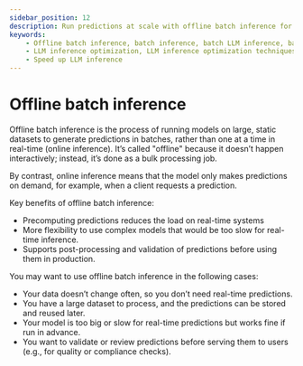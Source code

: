 ```yaml
---
sidebar_position: 12
description: Run predictions at scale with offline batch inference for efficient, non-real-time processing.
keywords:
    - Offline batch inference, batch inference, batch LLM inference, batch requests, batch processing, LLM inference batching
    - LLM inference optimization, LLM inference optimization techniques​
    - Speed up LLM inference
---
```


# Offline batch inference

Offline batch inference is the process of running models on large, static datasets to generate predictions in batches, rather than one at a time in real-time (online inference). It’s called "offline" because it doesn’t happen interactively; instead, it’s done as a bulk processing job.

By contrast, online inference means that the model only makes predictions on demand, for example, when a client requests a prediction.

Key benefits of offline batch inference:

- Precomputing predictions reduces the load on real-time systems
- More flexibility to use complex models that would be too slow for real-time inference.
- Supports post-processing and validation of predictions before using them in production.

You may want to use offline batch inference in the following cases:

- Your data doesn’t change often, so you don’t need real-time predictions.
- You have a large dataset to process, and the predictions can be stored and reused later.
- Your model is too big or slow for real-time predictions but works fine if run in advance.
- You want to validate or review predictions before serving them to users (e.g., for quality or compliance checks).